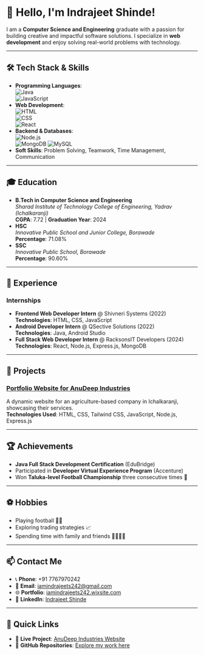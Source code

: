# 👋 Hello, I'm **Indrajeet Shinde**!

I am a **Computer Science and Engineering** graduate with a passion for building creative and impactful software solutions. I specialize in **web development** and enjoy solving real-world problems with technology.

---

## 🛠️ **Tech Stack & Skills**
- **Programming Languages**:  
  ![Java](https://img.shields.io/badge/-Java-007396?logo=java&logoColor=white&style=flat)  
  ![JavaScript](https://img.shields.io/badge/-JavaScript-F7DF1E?logo=javascript&logoColor=black&style=flat)
- **Web Development**:  
  ![HTML](https://img.shields.io/badge/-HTML-E34F26?logo=html5&logoColor=white&style=flat)  
  ![CSS](https://img.shields.io/badge/-CSS-1572B6?logo=css3&logoColor=white&style=flat)  
  ![React](https://img.shields.io/badge/-React-61DAFB?logo=react&logoColor=black&style=flat)
- **Backend & Databases**:  
  ![Node.js](https://img.shields.io/badge/-Node.js-339933?logo=node.js&logoColor=white&style=flat)  
  ![MongoDB](https://img.shields.io/badge/-MongoDB-47A248?logo=mongodb&logoColor=white&style=flat)
  ![MySQL]([https://shields.io/badge/MySQL-lightgrey?logo=mysql&style=plastic&logoColor=white&labelColor=blue](https://img.shields.io/badge/MySQL-4479A1?style=for-the-badge&logo=mysql&logoColor=white))
- **Soft Skills**: Problem Solving, Teamwork, Time Management, Communication

---

## 🎓 **Education**
- **B.Tech in Computer Science and Engineering**  
  _Sharad Institute of Technology College of Engineering, Yadrav (Ichalkaranji)_  
  **CGPA**: 7.72 | **Graduation Year**: 2024  
- **HSC**  
  _Innovative Public School and Junior College, Borawade_  
  **Percentage**: 71.08%  
- **SSC**  
  _Innovative Public School, Borawade_  
  **Percentage**: 90.60%  

---

## 💼 **Experience**
### Internships
- **Frontend Web Developer Intern** @ Shivneri Systems (2022)  
  **Technologies**: HTML, CSS, JavaScript  
- **Android Developer Intern** @ QSective Solutions (2022)  
  **Technologies**: Java, Android Studio  
- **Full Stack Web Developer Intern** @ RacksonsIT Developers (2024)  
  **Technologies**: React, Node.js, Express.js, MongoDB  

---

## 🌟 **Projects**
### [Portfolio Website for AnuDeep Industries](https://anudeepindustries.onrender.com/)
A dynamic website for an agriculture-based company in Ichalkaranji, showcasing their services.  
**Technologies Used**: HTML, CSS, Tailwind CSS, JavaScript, Node.js, Express.js  

---

## 🏆 **Achievements**
- **Java Full Stack Development Certification** (EduBridge)  
- Participated in **Developer Virtual Experience Program** (Accenture)  
- Won **Taluka-level Football Championship** three consecutive times 🏅

---

## ⚽ **Hobbies**
- Playing football 🏃‍♂️  
- Exploring trading strategies 📈  
- Spending time with family and friends 👨‍👩‍👧‍👦  

---

## 📫 **Contact Me**
- 📞 **Phone**: +91 7767970242  
- 📧 **Email**: [iamindrajeets242@gmail.com](mailto:iamindrajeets242@gmail.com)  
- 🌐 **Portfolio**: [iamindrajeets242.wixsite.com](https://iamindrajeets242.wixsite.com/my-portfolio)  
- 💼 **LinkedIn**: [Indrajeet Shinde](https://www.linkedin.com/in/indrajeet-shinde/)  

---

## 🔗 **Quick Links**
- 🚀 **Live Project**: [AnuDeep Industries Website](https://anudeepindustries.onrender.com/)  
- 🌟 **GitHub Repositories**: [Explore my work here](https://github.com/)  
